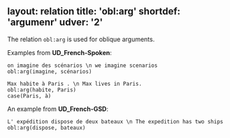 layout: relation
title: 'obl:arg'
shortdef: 'argumenr'
udver: '2'
---

The relation `obl:arg` is used for oblique arguments.

Examples from **UD_French-Spoken**:

~~~ sdparse
on imagine des scénarios \n we imagine scenarios
obl:arg(imagine, scénarios)
~~~

~~~ sdparse
Max habite à Paris . \n Max lives in Paris.
obl:arg(habite, Paris)
case(Paris, à)
~~~


An example from **UD_French-GSD**:

~~~ sdparse
L' expédition dispose de deux bateaux \n The expedition has two ships
obl:arg(dispose, bateaux)
~~~





<!-- Interlanguage links updated Po 11. listopadu 2024, 20:11:16 CET -->
